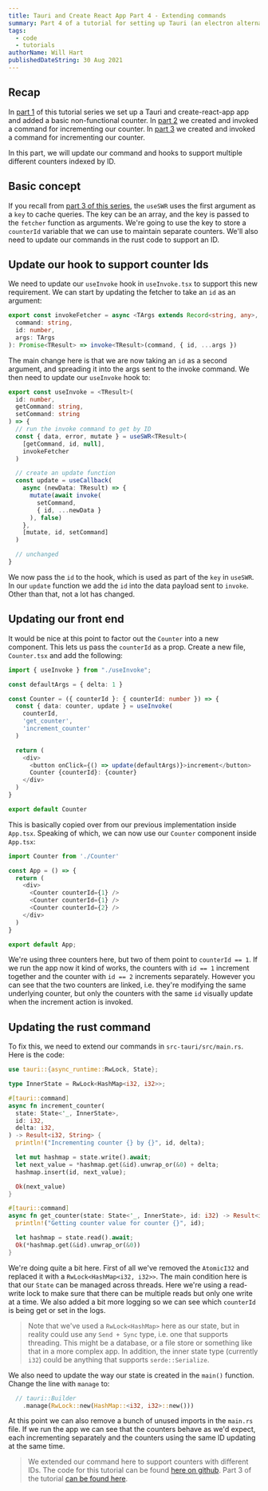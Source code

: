 ```yaml
---
title: Tauri and Create React App Part 4 - Extending commands
summary: Part 4 of a tutorial for setting up Tauri (an electron alternative) and Create React App. Here we extend our hook and command to support multiple counters.
tags:
  - code
  - tutorials
authorName: Will Hart
publishedDateString: 30 Aug 2021
---
```


## Recap

In [part 1](/20210826_tauri_create_react_app_tutorial_part1) of this tutorial series we set up a Tauri and create-react-app app and added a basic non-functional counter. In [part 2](/20210828_tauri_create_react_app_tutorial_part2) we created and invoked a command for incrementing our counter. In [part 3](/20210829_tauri_create_react_app_tutorial_part2) we created and invoked a command for incrementing our counter.

In this part, we will update our command and hooks to support multiple different counters indexed by ID.

## Basic concept

If you recall from [part 3 of this series](/20210830_tauri_create_react_app_tutorial_part3), the `useSWR` uses the first argument as a `key` to cache queries. The key can be an array, and the key is passed to the `fetcher` function as arguments. We're going to use the key to store a `counterId` variable that we can use to maintain separate counters. We'll also need to update our commands in the rust code to support an ID.

## Update our hook to support counter Ids

We need to update our `useInvoke` hook in `useInvoke.tsx` to support this new requirement. We can start by updating the fetcher to take an `id` as an argument:

```typescript
export const invokeFetcher = async <TArgs extends Record<string, any>, TResult>(
  command: string,
  id: number,
  args: TArgs
): Promise<TResult> => invoke<TResult>(command, { id, ...args })
```

The main change here is that we are now taking an `id` as a second argument, and spreading it into the args sent to the invoke command. We then need to update our `useInvoke` hook to:

```typescript
export const useInvoke = <TResult>(
  id: number,
  getCommand: string,
  setCommand: string
) => {
  // run the invoke command to get by ID
  const { data, error, mutate } = useSWR<TResult>(
    [getCommand, id, null],
    invokeFetcher
  )

  // create an update function
  const update = useCallback(
    async (newData: TResult) => {
      mutate(await invoke(
        setCommand,
        { id, ...newData }
      ), false)
    },
    [mutate, id, setCommand]
  )

  // unchanged
}
```

We now pass the `id` to the hook, which is used as part of the `key` in `useSWR`. In our `update` function we add the `id` into the data payload sent to `invoke`. Other than that, not a lot has changed.

## Updating our front end

It would be nice at this point to factor out the `Counter` into a new component. This lets us pass the `counterId` as a prop. Create a new file, `Counter.tsx` and add the following:

```typescript
import { useInvoke } from "./useInvoke";

const defaultArgs = { delta: 1 }

const Counter = ({ counterId }: { counterId: number }) => {
  const { data: counter, update } = useInvoke(
    counterId,
    'get_counter',
    'increment_counter'
  )

  return (
    <div>
      <button onClick={() => update(defaultArgs)}>increment</button>
      Counter {counterId}: {counter}
    </div>
  )
}

export default Counter
```

This is basically copied over from our previous implementation inside `App.tsx`. Speaking of which, we can now use our `Counter` component inside `App.tsx`:

```typescript
import Counter from './Counter'

const App = () => {
  return (
    <div>
      <Counter counterId={1} />
      <Counter counterId={1} />
      <Counter counterId={2} />
    </div>
  )
}

export default App;
```

We're using three counters here, but two of them point to `counterId == 1`. If we run the app now it kind of works, the counters with `id == 1` increment together and the counter with `id == 2` increments separately. However you can see that the two counters are linked, i.e. they're modifying the same underlying counter, but only the counters with the same `id` visually update when the increment action is invoked.

## Updating the rust command

To fix this, we need to extend our commands in `src-tauri/src/main.rs`. Here is the code:

```rust
use tauri::{async_runtime::RwLock, State};

type InnerState = RwLock<HashMap<i32, i32>>;

#[tauri::command]
async fn increment_counter(
  state: State<'_, InnerState>,
  id: i32,
  delta: i32,
) -> Result<i32, String> {
  println!("Incrementing counter {} by {}", id, delta);

  let mut hashmap = state.write().await;
  let next_value = *hashmap.get(&id).unwrap_or(&0) + delta;
  hashmap.insert(id, next_value);

  Ok(next_value)
}

#[tauri::command]
async fn get_counter(state: State<'_, InnerState>, id: i32) -> Result<i32, String> {
  println!("Getting counter value for counter {}", id);

  let hashmap = state.read().await;
  Ok(*hashmap.get(&id).unwrap_or(&0))
}
```

We're doing quite a bit here. First of all we've removed the `AtomicI32` and replaced it with a `RwLock<HashMap<i32, i32>>`. The main condition here is that our `State` can be managed across threads. Here we're using a read-write lock to make sure that there can be multiple reads but only one write at a time. We also added a bit more logging so we can see which `counterId` is being get or set in the logs.

> Note that we've used a `RwLock<HashMap>` here as our state, but in reality could use any `Send + Sync` type, i.e. one that supports threading. This might be a database, or a file store or something like that in a more complex app. In addition, the inner state type (currently `i32`) could be anything that supports `serde::Serialize`.

We also need to update the way our state is created in the `main()` function. Change the line with `manage` to:

```rust
  // tauri::Builder
    .manage(RwLock::new(HashMap::<i32, i32>::new()))
```

At this point we can also remove a bunch of unused imports in the `main.rs` file. If we run the app we can see that the counters behave as we'd expect, each incrementing separately and the counters using the same ID updating at the same time.

> We extended our command here to support counters with different IDs. The code for this tutorial can be found [here on github](https://github.com/will-hart/tauri-cra-tutorial/tree/0f664071e266d45c153efeabf43c09d588c5c907). Part 3 of the tutorial [can be found here](/20210828_tauri_create_react_app_tutorial_part3).
